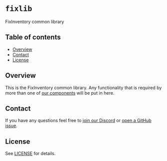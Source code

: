 # `fixlib`
FixInventory common library


## Table of contents

* [Overview](#overview)
* [Contact](#contact)
* [License](#license)


## Overview
This is the FixInventory common library. Any functionality that is required by more than one of [our components](https://github.com/someengineering/fixinventory#component-list) will be put in here.

## Contact
If you have any questions feel free to [join our Discord](https://discord.gg/someengineering) or [open a GitHub issue](https://github.com/someengineering/fixinventory/issues/new).


## License
See [LICENSE](../LICENSE) for details.
